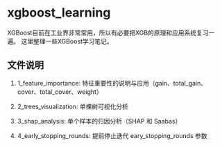 # xgboost_learning

XGBoost目前在工业界非常常用，所以有必要把XGB的原理和应用系统复习一遍。
这里整理一些XGBoost学习笔记。



## 文件说明

1. 1_feature_importance: 特征重要性的说明与应用（gain、total_gain、cover、total_cover、weight）

2. 2_trees_visualization: 单棵树可视化分析

3. 3_shap_analysis: 单个样本的归因分析（SHAP 和 Saabas）

4. 4_early_stopping_rounds: 提前停止迭代 eary_stopping_rounds 参数


